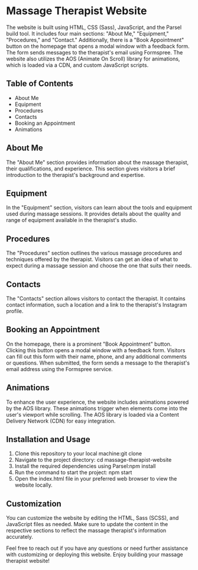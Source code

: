 # Massage Therapist Website

The website is built using HTML, CSS (Sass), JavaScript, and the Parsel build
tool. It includes four main sections: "About Me," "Equipment," "Procedures," and
"Contact." Additionally, there is a "Book Appointment" button on the homepage
that opens a modal window with a feedback form. The form sends messages to the
therapist's email using Formspree. The website also utilizes the AOS (Animate On
Scroll) library for animations, which is loaded via a CDN, and custom JavaScript
scripts.

## Table of Contents

- About Me
- Equipment
- Procedures
- Contacts
- Booking an Appointment
- Animations

## About Me

The "About Me" section provides information about the massage therapist, their
qualifications, and experience. This section gives visitors a brief introduction
to the therapist's background and expertise.

## Equipment

In the "Equipment" section, visitors can learn about the tools and equipment
used during massage sessions. It provides details about the quality and range of
equipment available in the therapist's studio.

## Procedures

The "Procedures" section outlines the various massage procedures and techniques
offered by the therapist. Visitors can get an idea of what to expect during a
massage session and choose the one that suits their needs.

## Contacts

The "Contacts" section allows visitors to contact the therapist. It contains
contact information, such a location and a link to the therapist's Instagram
profile.

## Booking an Appointment

On the homepage, there is a prominent "Book Appointment" button. Clicking this
button opens a modal window with a feedback form. Visitors can fill out this
form with their name, phone, and any additional comments or questions. When
submitted, the form sends a message to the therapist's email address using the
Formspree service.

## Animations

To enhance the user experience, the website includes animations powered by the
AOS library. These animations trigger when elements come into the user's
viewport while scrolling. The AOS library is loaded via a Content Delivery
Network (CDN) for easy integration.

## Installation and Usage

1. Clone this repository to your local machine:git clone <repository-url>
2. Navigate to the project directory: cd massage-therapist-website
3. Install the required dependencies using Parsel:npm install
4. Run the command to start the project: npm start
5. Open the index.html file in your preferred web browser to view the website
   locally.

## Customization

You can customize the website by editing the HTML, Sass (SCSS), and JavaScript
files as needed. Make sure to update the content in the respective sections to
reflect the massage therapist's information accurately.

Feel free to reach out if you have any questions or need further assistance with
customizing or deploying this website. Enjoy building your massage therapist
website!
